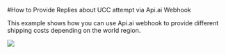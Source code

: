 #How to Provide Replies about UCC attempt via Api.ai Webhook

This example shows how you can use Api.ai webhook to provide different shipping costs depending on the world region.

<a href="https://heroku.com/deploy" target="_blank"><img src="https://www.herokucdn.com/deploy/button.svg"></a>

